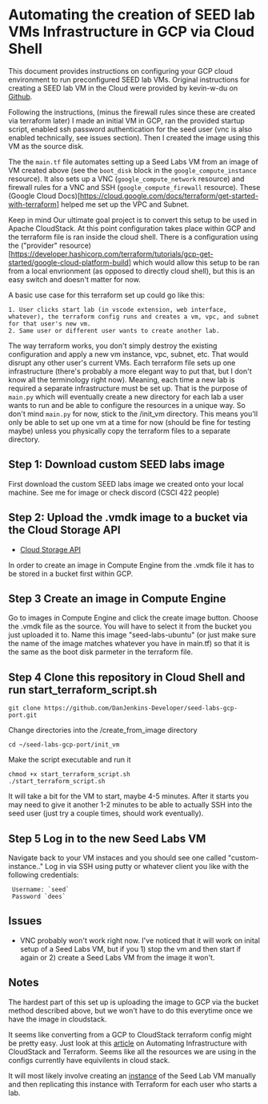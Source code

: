 # Automating the creation of SEED lab VMs Infrastructure in GCP via Cloud Shell

This document provides instructions on configuring your GCP cloud environment to run preconfigured SEED lab VMs. Original instructions for creating a SEED lab VM in the Cloud were provided by kevin-w-du on [Github](https://github.com/seed-labs/seed-labs/blob/master/manuals/cloud/seedvm-cloud.md). 

Following the instructions, (minus the firewall rules since these are created via terraform later) I made an initial VM in GCP, ran the provided startup script, enabled ssh password authentication for the seed user (vnc is also enabled technically, see issues section). Then I created the image using this VM as the source disk. 

The the `main.tf` file automates setting up a Seed Labs VM from an image of VM created above (see the `boot_disk` block in the `google_compute_instance` resource). It also sets up a VNC (`google_compute_network` resource) and firewall rules for a VNC and SSH (`google_compute_firewall` resource). These (Google Cloud Docs)[https://cloud.google.com/docs/terraform/get-started-with-terraform] helped me set up the VPC and Subnet.

Keep in mind Our ultimate goal project is to convert this setup to be used in Apache CloudStack. At this point configuration takes place within GCP and the terraform file is ran inside the cloud shell. There is a configuration using the ("provider" resource)[https://developer.hashicorp.com/terraform/tutorials/gcp-get-started/google-cloud-platform-build] which would allow this setup to be ran from a local envrionment (as opposed to directly cloud shell), but this is an easy switch and doesn't matter for now. 

A basic use case for this terraform set up could go like this:
```
1. User clicks start lab (in vscode extension, web interface, whatever), the terraform config runs and creates a vm, vpc, and subnet for that user's new vm.
2. Same user or different user wants to create another lab.
```
The way terraform works, you don't simply destroy the existing configuration and apply a new vm instance, vpc, subnet, etc. That would disrupt any other user's current VMs. Each terraform file sets up one infrastructure (there's probably a more elegant way to put that, but I don't know all the terminology right now). Meaning, each time a new lab is required a separate infrastructure must be set up. That is the purpose of `main.py` which will eventually create a new directory for each lab a user wants to run and be able to configure the resources in a unique way. So don't mind `main.py` for now, stick to the /init_vm directory. This means you'll only be able to set up one vm at a time for now (should be fine for testing maybe) unless you physically copy the terraform files to a separate directory.

## Step 1: Download custom SEED labs image

First download the custom SEED labs image we created onto your local machine. See me for image or check discord (CSCI 422 people)

## Step 2: Upload the .vmdk image to a bucket via the Cloud Storage API

- [Cloud Storage API](https://cloud.google.com/storage)

In order to create an image in Compute Engine from the .vmdk file it has to be stored in a bucket first within GCP. 

## Step 3  Create an image in Compute Engine

Go to images in Compute Engine and click the create image button. Choose the .vmdk file as the source. You will have to select it from the bucket you just uploaded it to. Name this image "seed-labs-ubuntu" (or just make sure the name of the image matches whatever you have in main.tf) so that it is the same as the boot disk parmeter in the terraform file.

## Step 4 Clone this repository in Cloud Shell and run start_terraform_script.sh 

```
git clone https://github.com/DanJenkins-Developer/seed-labs-gcp-port.git
```
Change directories into the /create_from_image directory
```
cd ~/seed-labs-gcp-port/init_vm
```
Make the script executable and run it
```
chmod +x start_terraform_script.sh
./start_terraform_script.sh
```

It will take a bit for the VM to start, maybe 4-5 minutes. After it starts you may need to give it another 1-2 minutes to be able to actually SSH into the seed user (just try a couple times, should work eventually). 
## Step 5 Log in to the new Seed Labs VM

Navigate back to your VM instaces and you should see one called "custom-instance.." Log in via SSH using putty or whatever client you like with the following credentials:
```
 Username: `seed` 
 Password `dees`
```

## Issues

- VNC probably won't work right now. I've noticed that it will work on inital setup of a Seed Labs VM, but if you 1) stop the vm and then start if again or 2) create a Seed Labs VM from the image it won't.

## Notes

The hardest part of this set up is uploading the image to GCP via the bucket method described above, but we won't have to do this everytime once we have the image in cloudstack.

It seems like converting from a GCP to CloudStack terraform config might be pretty easy. Just look at this [article](https://www.shapeblue.com/automating-infrastructure-with-cloudstack-and-terraform/) on Automating Infrastructure with CloudStack and Terraform. Seems like all the resources we are using in the configs currently have equivilents in cloud stack. 

It will most likely involve creating an [instance](https://docs.cloudstack.apache.org/en/latest/adminguide/templates.html#:~:text=When%20Users%20launch%20Instances%2C%20they,who%20can%20use%20the%20Template.) of the Seed Lab VM manually and then replicating this instance with Terraform for each user who starts a lab. 


